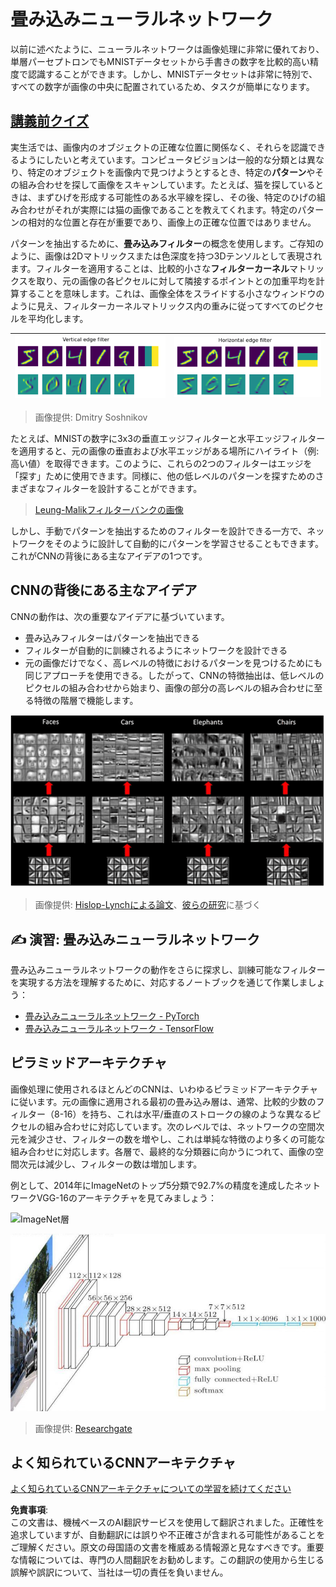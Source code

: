 # 畳み込みニューラルネットワーク

以前に述べたように、ニューラルネットワークは画像処理に非常に優れており、単層パーセプトロンでもMNISTデータセットから手書きの数字を比較的高い精度で認識することができます。しかし、MNISTデータセットは非常に特別で、すべての数字が画像の中央に配置されているため、タスクが簡単になります。

## [講義前クイズ](https://red-field-0a6ddfd03.1.azurestaticapps.net/quiz/107)

実生活では、画像内のオブジェクトの正確な位置に関係なく、それらを認識できるようにしたいと考えています。コンピュータビジョンは一般的な分類とは異なり、特定のオブジェクトを画像内で見つけようとするとき、特定の**パターン**やその組み合わせを探して画像をスキャンしています。たとえば、猫を探しているときは、まずひげを形成する可能性のある水平線を探し、その後、特定のひげの組み合わせがそれが実際には猫の画像であることを教えてくれます。特定のパターンの相対的な位置と存在が重要であり、画像上の正確な位置ではありません。

パターンを抽出するために、**畳み込みフィルター**の概念を使用します。ご存知のように、画像は2Dマトリックスまたは色深度を持つ3Dテンソルとして表現されます。フィルターを適用することは、比較的小さな**フィルターカーネル**マトリックスを取り、元の画像の各ピクセルに対して隣接するポイントとの加重平均を計算することを意味します。これは、画像全体をスライドする小さなウィンドウのように見え、フィルターカーネルマトリックス内の重みに従ってすべてのピクセルを平均化します。

![垂直エッジフィルター](../../../../../translated_images/filter-vert.b7148390ca0bc356ddc7e55555d2481819c1e86ddde9dce4db5e71a69d6f887f.ja.png) | ![水平エッジフィルター](../../../../../translated_images/filter-horiz.59b80ed4feb946efbe201a7fe3ca95abb3364e266e6fd90820cb893b4d3a6dda.ja.png)
----|----

> 画像提供: Dmitry Soshnikov

たとえば、MNISTの数字に3x3の垂直エッジフィルターと水平エッジフィルターを適用すると、元の画像の垂直および水平エッジがある場所にハイライト（例: 高い値）を取得できます。このように、これらの2つのフィルターはエッジを「探す」ために使用できます。同様に、他の低レベルのパターンを探すためのさまざまなフィルターを設計することができます。

> [Leung-Malikフィルターバンクの画像](https://www.robots.ox.ac.uk/~vgg/research/texclass/filters.html)

しかし、手動でパターンを抽出するためのフィルターを設計できる一方で、ネットワークをそのように設計して自動的にパターンを学習させることもできます。これがCNNの背後にある主なアイデアの1つです。

## CNNの背後にある主なアイデア

CNNの動作は、次の重要なアイデアに基づいています。

* 畳み込みフィルターはパターンを抽出できる
* フィルターが自動的に訓練されるようにネットワークを設計できる
* 元の画像だけでなく、高レベルの特徴におけるパターンを見つけるためにも同じアプローチを使用できる。したがって、CNNの特徴抽出は、低レベルのピクセルの組み合わせから始まり、画像の部分の高レベルの組み合わせに至る特徴の階層で機能します。

![階層的特徴抽出](../../../../../translated_images/FeatureExtractionCNN.d9b456cbdae7cb643fde3032b81b2940e3cf8be842e29afac3f482725ba7f95c.ja.png)

> 画像提供: [Hislop-Lynchによる論文](https://www.semanticscholar.org/paper/Computer-vision-based-pedestrian-trajectory-Hislop-Lynch/26e6f74853fc9bbb7487b06dc2cf095d36c9021d)、[彼らの研究](https://dl.acm.org/doi/abs/10.1145/1553374.1553453)に基づく

## ✍️ 演習: 畳み込みニューラルネットワーク

畳み込みニューラルネットワークの動作をさらに探求し、訓練可能なフィルターを実現する方法を理解するために、対応するノートブックを通じて作業しましょう：

* [畳み込みニューラルネットワーク - PyTorch](../../../../../lessons/4-ComputerVision/07-ConvNets/ConvNetsPyTorch.ipynb)
* [畳み込みニューラルネットワーク - TensorFlow](../../../../../lessons/4-ComputerVision/07-ConvNets/ConvNetsTF.ipynb)

## ピラミッドアーキテクチャ

画像処理に使用されるほとんどのCNNは、いわゆるピラミッドアーキテクチャに従います。元の画像に適用される最初の畳み込み層は、通常、比較的少数のフィルター（8-16）を持ち、これは水平/垂直のストロークの線のような異なるピクセルの組み合わせに対応しています。次のレベルでは、ネットワークの空間次元を減少させ、フィルターの数を増やし、これは単純な特徴のより多くの可能な組み合わせに対応します。各層で、最終的な分類器に向かうにつれて、画像の空間次元は減少し、フィルターの数は増加します。

例として、2014年にImageNetのトップ5分類で92.7%の精度を達成したネットワークVGG-16のアーキテクチャを見てみましょう：

![ImageNet層](../../../../../translated_images/vgg-16-arch1.d901a5583b3a51baeaab3e768567d921e5d54befa46e1e642616c5458c934028.ja.jpg)

![ImageNetピラミッド](../../../../../translated_images/vgg-16-arch.64ff2137f50dd49fdaa786e3f3a975b3f22615efd13efb19c5d22f12e01451a1.ja.jpg)

> 画像提供: [Researchgate](https://www.researchgate.net/figure/Vgg16-model-structure-To-get-the-VGG-NIN-model-we-replace-the-2-nd-4-th-6-th-7-th_fig2_335194493)

## よく知られているCNNアーキテクチャ

[よく知られているCNNアーキテクチャについての学習を続けてください](CNN_Architectures.md)

**免責事項**:  
この文書は、機械ベースのAI翻訳サービスを使用して翻訳されました。正確性を追求していますが、自動翻訳には誤りや不正確さが含まれる可能性があることをご理解ください。原文の母国語の文書を権威ある情報源と見なすべきです。重要な情報については、専門の人間翻訳をお勧めします。この翻訳の使用から生じる誤解や誤訳について、当社は一切の責任を負いません。